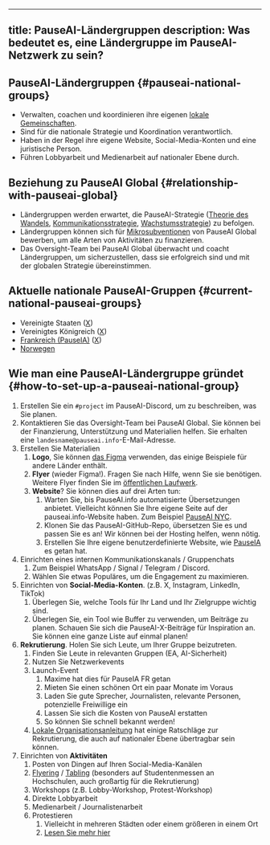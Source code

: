 

---
title: PauseAI-Ländergruppen
description: Was bedeutet es, eine Ländergruppe im PauseAI-Netzwerk zu sein?
---

## PauseAI-Ländergruppen {#pauseai-national-groups}

- Verwalten, coachen und koordinieren ihre eigenen [lokale Gemeinschaften](/communities).
- Sind für die nationale Strategie und Koordination verantwortlich.
- Haben in der Regel ihre eigene Website, Social-Media-Konten und eine juristische Person.
- Führen Lobbyarbeit und Medienarbeit auf nationaler Ebene durch.

## Beziehung zu PauseAI Global {#relationship-with-pauseai-global}

- Ländergruppen werden erwartet, die PauseAI-Strategie ([Theorie des Wandels](/theory-of-change), [Kommunikationsstrategie](/communication-strategy), [Wachstumsstrategie](/growth-strategy)) zu befolgen.
- Ländergruppen können sich für [Mikrosubventionen](/microgrants) von PauseAI Global bewerben, um alle Arten von Aktivitäten zu finanzieren.
- Das Oversight-Team bei PauseAI Global überwacht und coacht Ländergruppen, um sicherzustellen, dass sie erfolgreich sind und mit der globalen Strategie übereinstimmen.

## Aktuelle nationale PauseAI-Gruppen {#current-national-pauseai-groups}

- Vereinigte Staaten ([X](https://x.com/PauseAIus))
- Vereinigtes Königreich ([X](https://x.com/PauseAI_UK))
- [Frankreich (PauseIA)](https://pauseia.fr/) ([X](https://x.com/pause_ia))
- [Norwegen](https://pauseai.no/)

## Wie man eine PauseAI-Ländergruppe gründet {#how-to-set-up-a-pauseai-national-group}

1. Erstellen Sie ein `#project` im PauseAI-Discord, um zu beschreiben, was Sie planen.
2. Kontaktieren Sie das Oversight-Team bei PauseAI Global. Sie können bei der Finanzierung, Unterstützung und Materialien helfen. Sie erhalten eine `landesname@pauseai.info`-E-Mail-Adresse.
3. Erstellen Sie Materialien
    1. **Logo**, Sie können [das Figma](https://www.figma.com/design/iQ4PHQTi1vAVmT9Lckazqt/PauseAI-designs---editable) verwenden, das einige Beispiele für andere Länder enthält.
    1. **Flyer** (wieder Figma!). Fragen Sie nach Hilfe, wenn Sie sie benötigen. Weitere Flyer finden Sie im [öffentlichen Laufwerk](https://drive.google.com/drive/u/1/folders/1bQ_MZ8giK-Mee4ABkO0BgcFInaXruNpa).
    1. **Website**? Sie können dies auf drei Arten tun:
        1. Warten Sie, bis PauseAI.info automatisierte Übersetzungen anbietet. Vielleicht können Sie Ihre eigene Seite auf der pauseai.info-Website haben. Zum Beispiel [PauseAI NYC](/nyc-action).
        2. Klonen Sie das PauseAI-GitHub-Repo, übersetzen Sie es und passen Sie es an! Wir können bei der Hosting helfen, wenn nötig.
        3. Erstellen Sie Ihre eigene benutzerdefinierte Website, wie [PauseIA](https://pauseia.fr/) es getan hat.
4. Einrichten eines internen Kommunikationskanals / Gruppenchats
    1. Zum Beispiel WhatsApp / Signal / Telegram / Discord.
    2. Wählen Sie etwas Populäres, um die Engagement zu maximieren.
5. Einrichten von **Social-Media-Konten**. (z.B. X, Instagram, LinkedIn, TikTok)
    1. Überlegen Sie, welche Tools für Ihr Land und Ihr Zielgruppe wichtig sind.
    2. Überlegen Sie, ein Tool wie Buffer zu verwenden, um Beiträge zu planen. Schauen Sie sich die PauseAI-X-Beiträge für Inspiration an. Sie können eine ganze Liste auf einmal planen!
6. **Rekrutierung**. Holen Sie sich Leute, um Ihrer Gruppe beizutreten.
    1. Finden Sie Leute in relevanten Gruppen (EA, AI-Sicherheit)
    2. Nutzen Sie Netzwerkevents
    3. Launch-Event
        1. Maxime hat dies für PauseIA FR getan
        2. Mieten Sie einen schönen Ort ein paar Monate im Voraus
        3. Laden Sie gute Sprecher, Journalisten, relevante Personen, potenzielle Freiwillige ein
        4. Lassen Sie sich die Kosten von PauseAI erstatten
        5. So können Sie schnell bekannt werden!
    4. [Lokale Organisationsanleitung](/local-organizing) hat einige Ratschläge zur Rekrutierung, die auch auf nationaler Ebene übertragbar sein können.
7. Einrichten von **Aktivitäten**
    1. Posten von Dingen auf Ihren Social-Media-Kanälen
    2. [Flyering](/flyering) / [Tabling](/tabling) (besonders auf Studentenmessen an Hochschulen, auch großartig für die Rekrutierung)
    3. Workshops (z.B. Lobby-Workshop, Protest-Workshop)
    4. Direkte Lobbyarbeit
    5. Medienarbeit / Journalistenarbeit
    6. Protestieren
        1. Vielleicht in mehreren Städten oder einem größeren in einem Ort
        2. [Lesen Sie mehr hier](/organizing-a-protest)